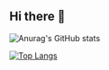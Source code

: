 ## Hi there 👋

<!--
**justt1n/justt1n** is a ✨ _special_ ✨ repository because its `README.md` (this file) appears on your GitHub profile.

Here are some ideas to get you started:

- 🔭 I’m currently working on ...
- 🌱 I’m currently learning ...
- 👯 I’m looking to collaborate on ...
- 🤔 I’m looking for help with ...
- 💬 Ask me about ...
- 📫 How to reach me: ...
- 😄 Pronouns: ...
- ⚡ Fun fact: ...
-->
![Anurag's GitHub stats](https://github-readme-stats.vercel.app/api?username=justt1n&show_icons=true&theme=vue-dark)


[![Top Langs](https://github-readme-stats.vercel.app/api/top-langs/?username=justt1n&theme=vue-dark&layout=pie&hide=javascript,HTML,blade,shaderLab&exclude_repo=firstLaravel,hihi,priceCompare)](https://github.com/anuraghazra/github-readme-stats)
